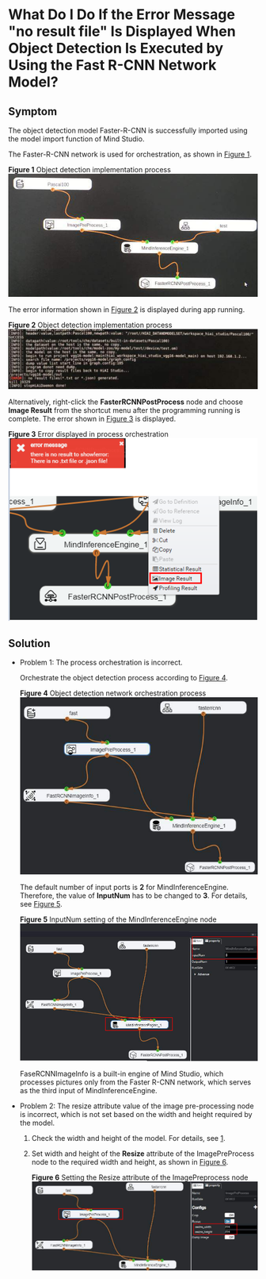 # What Do I Do If the Error Message "no result file" Is Displayed When Object Detection Is Executed by Using the Fast R-CNN Network Model?<a name="EN-US_TOPIC_0196221503"></a>

## Symptom<a name="section693215323717"></a>

The object detection model Faster-R-CNN is successfully imported using the model import function of  Mind Studio.

The Faster-R-CNN network is used for orchestration, as shown in  [Figure 1](#fig10831175535111).

**Figure  1**  Object detection implementation process<a name="fig10831175535111"></a>  
![](figures/object-detection-implementation-process.png "object-detection-implementation-process")

The error information shown in  [Figure 2](#fig770617315556)  is displayed during app running.

**Figure  2**  Object detection implementation process<a name="fig770617315556"></a>  
![](figures/object-detection-implementation-process-1.png "object-detection-implementation-process-1")

Alternatively, right-click the  **FasterRCNNPostProcess**  node and choose  **Image Result**  from the shortcut menu after the programming running is complete. The error shown in  [Figure 3](#fig554375294413)  is displayed.

**Figure  3**  Error displayed in process orchestration<a name="fig554375294413"></a>  
![](figures/error-displayed-in-process-orchestration.png "error-displayed-in-process-orchestration")

## Solution<a name="section87925286569"></a>

-   Problem 1: The process orchestration is incorrect.

    Orchestrate the object detection process according to  [Figure 4](#fig1887122851).

    **Figure  4**  Object detection network orchestration process<a name="fig1887122851"></a>  
    ![](figures/object-detection-network-orchestration-process.png "object-detection-network-orchestration-process")

    The default number of input ports is  **2**  for MindInferenceEngine. Therefore, the value of  **InputNum**  has to be changed to  **3**. For details, see  [Figure 5](#fig97471244181417).

    **Figure  5**  InputNum setting of the MindInferenceEngine node<a name="fig97471244181417"></a>  
    ![](figures/inputnum-setting-of-the-mindinferenceengine-node.png "inputnum-setting-of-the-mindinferenceengine-node")

    FaseRCNNImageInfo is a built-in engine of  Mind Studio, which processes pictures only from the Faster R-CNN network, which serves as the third input of MindInferenceEngine.

-   Problem 2: The resize attribute value of the image pre-processing node is incorrect, which is not set based on the width and height required by the model.
    1.  Check the width and height of the model. For details, see  [1](what-do-i-do-if-the-inference-result-is-incorrect-when-the-semantic-segmentation-process-is-executed.md#li19390134084114).
    2.  Set width and height of the  **Resize**  attribute of the ImagePreProcess node to the required width and height, as shown in  [Figure 6](#fig19617183519183).

        **Figure  6**  Setting the Resize attribute of the ImagePreprocess node<a name="fig19617183519183"></a>  
        ![](figures/setting-the-resize-attribute-of-the-imagepreprocess-node.png "setting-the-resize-attribute-of-the-imagepreprocess-node")



